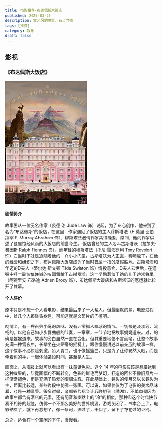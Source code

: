 ```yaml
---
title: 电影推荐-布达佩斯大饭店
published: 2025-03-20
description: 文艺风的电影，有点门槛
tags: [推荐]
category: 娱乐
draft: false
---
```


## 影视

### 《布达佩斯大饭店》

![布海报](/src/assets/images/p2183539003.webp)

#### 剧情简介

故事要从一位无名作家（裘德·洛 Jude Law 饰）说起，为了专心创作，他来到了名为“布达佩斯”的饭店，在这里，作家遇见了饭店的主人穆斯塔法（F·莫里·亚伯拉罕 F. Murray Abraham 饰），穆斯塔法邀请作家共进晚餐，席间，他向作家讲述了这座饱经风雨的大饭店的前世今生。
饭店曾经的主人名叫古斯塔沃（拉尔夫·费因斯 Ralph Fiennes 饰），而年轻的穆斯塔法（托尼·雷沃罗利 Tony Revolori 饰）在当时不过是追随着他的一介小小门童。古斯塔沃为人正直，精明能干，在他的经营和组织之下，布达佩斯大饭店成为了当时首屈一指的度假胜地。古斯塔沃和年迈的D夫人（蒂尔达·斯文顿 Tilda Swinton 饰）情投意合，D夫人去世后，在遗嘱中将一副价值连城的名画留给了古斯塔沃，这一举动惹恼了她的儿子迪米特里（阿德里安·布洛迪 Adrien Brody 饰），布达佩斯大饭店和古斯塔沃的厄运就此拉开了帷幕。

#### 个人评价

原本只是不想一个人看电影，结果最后来了一大帮人。但最幽默的是，电影过程中，好几个人都昏昏欲睡，可能这就是文艺片的门槛吧。

剧情上，有一种古典小说的风味，没有非常抓人眼球的情节。一切都是淡淡的，流畅的，以他自己如小步舞曲般的节奏，一章章，一节节地把故事娓娓道来。对，的确是娓娓道来，故事的旁白虽然一直在变化，但其重要地位不言而喻，让整个故事充满一种雪夜中，长辈坐在火炉旁的摇椅上，跟你慢慢讲述以前亲历的故事一样。这个故事不必惊险刺激，吊人胃口，也不像摇篮曲，只是为了让你安然入眠，而是牵着你的手，一起体验某段时间，甚至是人生。

画面上，从海报上就可以看出有一抹童话色彩。这个 14 年的电影应该是想要达到这种效果的，毕竟画幅的不断转变，色彩的鲜艳而梦幻，打造的回忆不像旧照片一样渐渐褪色，而是充满了热爱的熠熠生辉。在此基础上，镜头的使用又以长镜头为主，距离比较远，某些片段中仿佛一张画。可以说，如果仅仅为了电影的美术品味看，也是一种享受。很多时候，这部影片都会让我联想到《绣湖》，不单单是因为故事中都含有酒店的元素，还有配音和幽默上的“冷”的相似，那种和这个时代快节奏不相符的超脱，仿佛一个不那么美好的世外桃源，游戏关闭了，书本合上了，电影结束了，就不再念想了，像一条河，流过了，干涸了，留下了存在过的证明。

总之，适合在一个空闲的下午，慢慢看。
